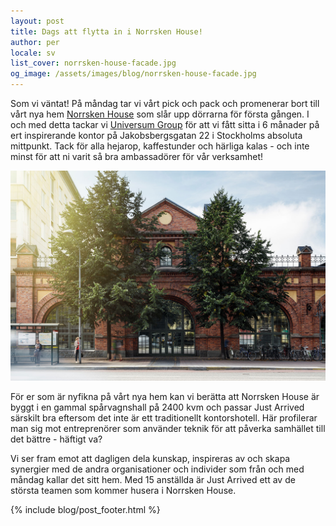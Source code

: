 ```yaml
---
layout: post
title: Dags att flytta in i Norrsken House!
author: per
locale: sv
list_cover: norrsken-house-facade.jpg
og_image: /assets/images/blog/norrsken-house-facade.jpg
---
```


Som vi väntat! På måndag tar vi vårt pick och pack och promenerar bort till vårt nya hem [Norrsken House](https://www.norrskenfoundation.org/#norrskenhouse) som slår upp dörrarna för första gången. I och med detta tackar vi [Universum Group](http://universumglobal.com) för att vi fått sitta i 6 månader på ert inspirerande kontor på Jakobsbergsgatan 22 i Stockholms absoluta mittpunkt. Tack för alla hejarop, kaffestunder och härliga kalas - och inte minst för att ni varit så bra ambassadörer för vår verksamhet!


![Norrsken House](/assets/images/blog/norrsken-house-facade.jpg)

För er som är nyfikna på vårt nya hem kan vi berätta att Norrsken House är byggt i en gammal spårvagnshall på 2400 kvm och passar Just Arrived särskilt bra eftersom det inte är ett traditionellt kontorshotell. Här profilerar man sig mot entreprenörer som använder teknik för att påverka samhället till det bättre - häftigt va?

Vi ser fram emot att dagligen dela kunskap, inspireras av och skapa synergier med de andra organisationer och individer som från och med måndag kallar det sitt hem. Med 15 anställda är Just Arrived ett av de största teamen som kommer husera i Norrsken House.

{% include blog/post_footer.html %}

